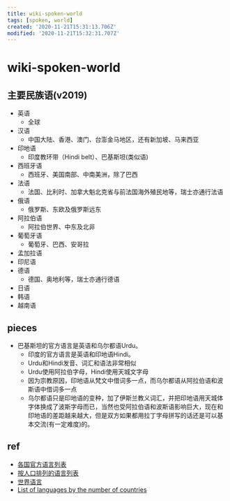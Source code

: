 ```yaml
---
title: wiki-spoken-world
tags: [spoken, world]
created: '2020-11-21T15:31:13.706Z'
modified: '2020-11-21T15:32:31.707Z'
---
```


# wiki-spoken-world

## 主要民族语(v2019)

- 英语
  - 全球
- 汉语
  - 中国大陆、香港、澳门、台澎金马地区，还有新加坡、马来西亚
- 印地语
  - 印度教环带（Hindi belt）、巴基斯坦(类似语)
- 西班牙语
  - 西班牙、美国南部、中南美洲，除了巴西
- 法语
  - 法国、比利时、加拿大魁北克省与前法国海外殖民地等，瑞士亦通行法语
- 俄语
  - 俄罗斯、东欧及俄罗斯远东
- 阿拉伯语
  - 阿拉伯世界、中东及北非
- 葡萄牙语
  - 葡萄牙、巴西、安哥拉
- 孟加拉语
- 印尼语
- 德语
  - 德国、奥地利等，瑞士亦通行德语
- 日语
- 韩语
- 越南语

## pieces

- 巴基斯坦的官方语言是英语和乌尔都语Urdu。
  - 印度的官方语言是英语和印地语Hindi。
  - Urdu和Hindi发音、词汇和语法非常相似
  - Urdu使用阿拉伯字母，Hindi使用天城文字母
  - 因为宗教原因，印地语从梵文中借词多一点，而乌尔都语从阿拉伯语和波斯语中借词多一点
  - 乌尔都语只是印地语的变种，加了伊斯兰教义词汇，并把印地语用天城体字体换成了波斯字母而已，当然也受阿拉伯语和波斯语影响巨大，现在和印地语的差距越来越大，但是双方如果都用拉丁字母拼写的话还是可以基本交流(有一定难度)的。

## ref

- [各国官方语言列表](https://zh.wikipedia.org/wiki/%E5%90%84%E5%9B%BD%E5%AE%98%E6%96%B9%E8%AF%AD%E8%A8%80%E5%88%97%E8%A1%A8)
- [按人口排列的语言列表](https://zh.wikipedia.org/wiki/%E6%8C%89%E4%BA%BA%E5%8F%A3%E6%8E%92%E5%88%97%E7%9A%84%E8%AF%AD%E8%A8%80%E5%88%97%E8%A1%A8)
- [世界语言](https://zh.wikipedia.org/wiki/%E4%B8%96%E7%95%8C%E8%AA%9E%E8%A8%80)
- [List of languages by the number of countries](https://en.wikipedia.org/wiki/List_of_languages_by_the_number_of_countries_in_which_they_are_recognized_as_an_official_language)
